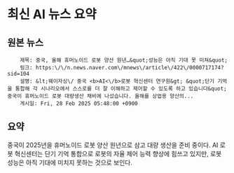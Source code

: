 # 최신 AI 뉴스 요약

## 원본 뉴스
		제목: 중국, 올해 휴머노이드 로봇 양산 원년…&quot;성능은 아직 기대 못 미쳐&quot;
		링크: https:\/\/n.news.naver.com\/mnews\/article\/422\/0000717174?sid=104
		설명: &lt;웨이자싱\/ 중국 <b>AI<\/b>로봇 혁신센터 연구원&gt; &quot;단기 기억을 통합해 각 시나리오에서 스스로를 더 잘 이해하고 제어할 수 있도록 하고 있습니다&quot; 중국이 휴머노이드 로봇 대량생산 채비에 나섰습니다. 올해를 상업용 양산의... 
		게시일: Fri, 28 Feb 2025 05:48:00 +0900


## 요약
중국이 2025년을 휴머노이드 로봇 양산 원년으로 삼고 대량 생산을 준비 중이다. AI 로봇 혁신센터는 단기 기억 통합으로 로봇의 자율 제어 능력 향상에 힘쓰고 있지만, 로봇 성능은 아직 기대에 미치지 못하는 것으로 보인다.
